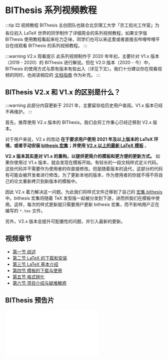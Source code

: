 # BIThesis 系列视频教程

:::tip 🎞 视频教程
BIThesis 主创团队也联合北京理工大学「京工拾光工作室」为各位初入 LaTeX 世界的同学制作了详细周全的系列视频教程，如果文字版 BIThesis 使用教程看起来吃力乏味，同学们也可以来这里或者直接去哔哩哔哩平台在线观看 BIThesis 的系列视频教程。
:::

:::warning V2.x 观看提示
此系列视频制作于 2020 年年初，主要针对 V1.x 版本（2019 - 2020）的 BIThesis 进行解说。但在 V2.0 版本（2020 - 今）中，BIThesis 的使用方式与原有版本有些出入（详见下文）。我们十分建议你在观看视频的同时，也阅读相应的 [文档指南](/guide/intro) 作为补充。
:::

## BIThesis V2.x 和 V1.x 的区别是什么？

:::warning
此部分内容更新于 2021 年，主要留存给历史用户查阅。V1.x 版本已经不再维护。
:::

首先，推荐使用 V2.x 版本的 BIThesis。我们会将工作重心已经迁移到 V2.x 版本。

对于用户来说，V2.x 的改动 **在于要求用户使用 2021 年及以上版本的 LaTeX 环境，或者手动安装 [bithesis 宏集](https://ctan.org/pkg/bithesis?lang=en)；并使用 [V2.x 以上的最新 LaTeX 模板](https://github.com/BITNP/BIThesis/releases)** 。

**V2.x 版本其实是对 V1.x 的重构，以提供更简介的模板和更方便的更新方式。** 如果你使用过 V1.x 版本，就会发现在模板开始，有较长的一段文档样式定义代码。这些代码并不需要作为使用者的你直接修改。但是随着版本的迭代，这部分的代码有可能会被开发者进行修改。为了更新本地的版本，作为使用者的你就不得不将自己的论文重新拷贝到新版本的模板中。

因此 V2.x 着力解决这一问题。为此我们将样式文件迁移到了自己的 [宏集 bithesis](https://ctan.org/pkg/bithesis?lang=en) 中。bithesis 宏集将随着 TeX 发型版一起被分发到下游，进而供我们在模板中使用。这样，每次的样式更新就只需要用户更新 bithesis 宏集，而不影响用户正在编写的 `*.tex` 文件。

另外，V2.x 版本会提升可配置性的问题，并引入最新的更新。

## 视频章节

- [第一节 综述](episode-1.md)
- [第二节 LaTeX 的下载和安装](episode-2.md)
- [第三节 LaTeX 基本介绍](episode-3.md)
- [第四节 模板的下载与使用](episode-4.md)
- [第五节 格式转化](episode-5.md)
- [第六节 项目介绍与疑难解惑](episode-6.md)

## BIThesis 预告片 <Badge text="大误"/>

<div id="embed-video">
  <iframe src="//player.bilibili.com/player.html?aid=925350795&bvid=BV1GT4y1V78d&cid=181709301&page=1&high_quality=1" scrolling="no" border="0" frameborder="no" framespacing="0" allowfullscreen="true" ></iframe>
</div>
